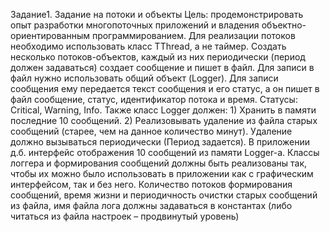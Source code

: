 Задание1. Задание на потоки и объекты
Цель: продемонстрировать опыт разработки многопоточных приложений и владения
объектно-ориентированным программированием.
Для реализации потоков необходимо использовать класс TThread, а не таймер.
Создать несколько потоков-объектов, каждый из них периодически (период должен задаваться)
создает сообщение и пишет в файл.
Для записи в файл нужно использовать общий объект (Logger). Для записи сообщения ему
передается текст сообщения и его статус, а он пишет в файл сообщение, статус, идентификатор
потока и время.
Статусы: Critical, Warning, Info.
Также класс Logger должен:
1)
Хранить в памяти последние 10 сообщений.
2)
Реализовывать удаление из файла старых сообщений (старее, чем на данное количество
минут). Удаление должно вызываться периодически (Период задается).
В приложении д.б. интерфейс отображения 10 сообщений из памяти Logger-а.
Классы логгера и формирования сообщений должны быть реализованы так, чтобы их можно было
использовать в приложении как с графическим интерфейсом, так и без него.
Количество потоков формирования сообщений, время жизни и периодичность очистки старых
сообщений из файла, имя файла лога должны задаваться в константах (либо читаться из файла
настроек – продвинутый уровень)